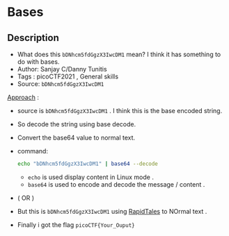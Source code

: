 # Bases

## Description
- What does this `bDNhcm5fdGgzX3IwcDM1` mean? I think it has something to do with bases.
- Author: Sanjay C/Danny Tunitis
- Tags  : picoCTF2021 , General skills
- Source: `bDNhcm5fdGgzX3IwcDM1`

<ins>Approach</ins> :
- source is `bDNhcm5fdGgzX3IwcDM1` . I think this is the base encoded string.
- So decode the string using base decode.
- Convert the base64 value to normal text.

- command:
    ```sh
    echo "bDNhcm5fdGgzX3IwcDM1" | base64 --decode
    ```
    - `echo` is used display content in Linux mode .
    - `base64` is used to encode and decode the message / content .
    
- ( OR )
- But this is `bDNhcm5fdGgzX3IwcDM1` using [RapidTales](https://www.base64decode.org/) to NOrmal text .

- Finally i got the flag `picoCTF{Your_Ouput}`
